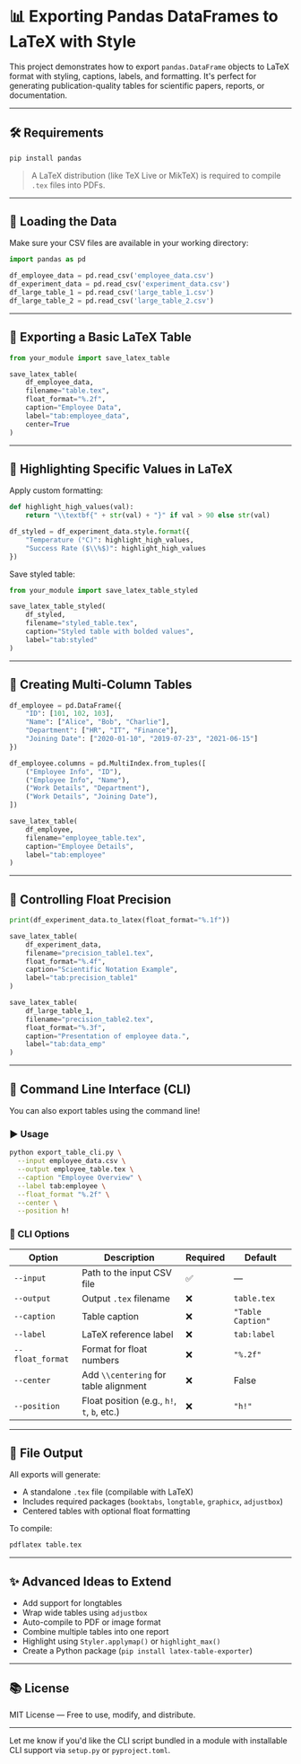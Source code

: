 # 📊 Exporting Pandas DataFrames to LaTeX with Style

This project demonstrates how to export `pandas.DataFrame` objects to LaTeX format with styling, captions, labels, and formatting. It's perfect for generating publication-quality tables for scientific papers, reports, or documentation.

---

## 🛠️ Requirements

```bash
pip install pandas
```

> A LaTeX distribution (like TeX Live or MikTeX) is required to compile `.tex` files into PDFs.

---

## 📁 Loading the Data

Make sure your CSV files are available in your working directory:

```python
import pandas as pd

df_employee_data = pd.read_csv('employee_data.csv')
df_experiment_data = pd.read_csv('experiment_data.csv')
df_large_table_1 = pd.read_csv('large_table_1.csv')
df_large_table_2 = pd.read_csv('large_table_2.csv')
```

---

## 📄 Exporting a Basic LaTeX Table

```python
from your_module import save_latex_table

save_latex_table(
    df_employee_data,
    filename="table.tex",
    float_format="%.2f",
    caption="Employee Data",
    label="tab:employee_data",
    center=True
)
```

---

## 🎨 Highlighting Specific Values in LaTeX

Apply custom formatting:

```python
def highlight_high_values(val):
    return "\\textbf{" + str(val) + "}" if val > 90 else str(val)

df_styled = df_experiment_data.style.format({
    "Temperature (°C)": highlight_high_values,
    "Success Rate ($\\%$)": highlight_high_values
})
```

Save styled table:

```python
from your_module import save_latex_table_styled

save_latex_table_styled(
    df_styled,
    filename="styled_table.tex",
    caption="Styled table with bolded values",
    label="tab:styled"
)
```

---

## 📑 Creating Multi-Column Tables

```python
df_employee = pd.DataFrame({
    "ID": [101, 102, 103],
    "Name": ["Alice", "Bob", "Charlie"],
    "Department": ["HR", "IT", "Finance"],
    "Joining Date": ["2020-01-10", "2019-07-23", "2021-06-15"]
})

df_employee.columns = pd.MultiIndex.from_tuples([
    ("Employee Info", "ID"),
    ("Employee Info", "Name"),
    ("Work Details", "Department"),
    ("Work Details", "Joining Date"),
])

save_latex_table(
    df_employee,
    filename="employee_table.tex",
    caption="Employee Details",
    label="tab:employee"
)
```

---

## 🔬 Controlling Float Precision

```python
print(df_experiment_data.to_latex(float_format="%.1f"))

save_latex_table(
    df_experiment_data,
    filename="precision_table1.tex",
    float_format="%.4f",
    caption="Scientific Notation Example",
    label="tab:precision_table1"
)

save_latex_table(
    df_large_table_1,
    filename="precision_table2.tex",
    float_format="%.3f",
    caption="Presentation of employee data.",
    label="tab:data_emp"
)
```

---

## 🚀 Command Line Interface (CLI)

You can also export tables using the command line!

### ▶️ Usage

```bash
python export_table_cli.py \
  --input employee_data.csv \
  --output employee_table.tex \
  --caption "Employee Overview" \
  --label tab:employee \
  --float_format "%.2f" \
  --center \
  --position h!
```

### 🔧 CLI Options

| Option           | Description                                      | Required | Default         |
|------------------|--------------------------------------------------|----------|-----------------|
| `--input`        | Path to the input CSV file                       | ✅        | —               |
| `--output`       | Output `.tex` filename                           | ❌        | `table.tex`     |
| `--caption`      | Table caption                                    | ❌        | `"Table Caption"` |
| `--label`        | LaTeX reference label                            | ❌        | `tab:label`     |
| `--float_format` | Format for float numbers                         | ❌        | `"%.2f"`        |
| `--center`       | Add `\\centering` for table alignment            | ❌        | False           |
| `--position`     | Float position (e.g., `h!`, `t`, `b`, etc.)      | ❌        | `"h!"`          |

---

## 📂 File Output

All exports will generate:
- A standalone `.tex` file (compilable with LaTeX)
- Includes required packages (`booktabs`, `longtable`, `graphicx`, `adjustbox`)
- Centered tables with optional float formatting

To compile:

```bash
pdflatex table.tex
```

---

## ✨ Advanced Ideas to Extend

- Add support for longtables
- Wrap wide tables using `adjustbox`
- Auto-compile to PDF or image format
- Combine multiple tables into one report
- Highlight using `Styler.applymap()` or `highlight_max()`
- Create a Python package (`pip install latex-table-exporter`)

---

## 📚 License

MIT License — Free to use, modify, and distribute.

---

Let me know if you'd like the CLI script bundled in a module with installable CLI support via `setup.py` or `pyproject.toml`.
